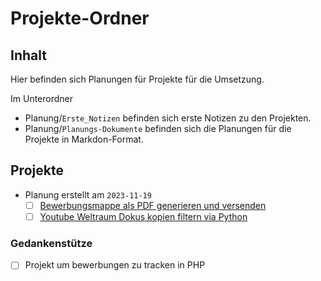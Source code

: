 # Projekte-Ordner

## Inhalt

Hier befinden sich Planungen für Projekte für die Umsetzung.

Im Unterordner

- Planung/`Erste_Notizen` befinden sich erste Notizen zu den Projekten.
- Planung/`Planungs-Dokumente` befinden sich die Planungen für die Projekte in Markdon-Format.

## Projekte

- Planung erstellt am `2023-11-19`
  - [ ] [Bewerbungsmappe als PDF generieren und versenden](Planung/Planungs-Dokumente/2023-11-19-Bewerbungsmappe_als_PDF_generieren_und_versenden.md)
  - [ ] [Youtube Weltraum Dokus kopien filtern via Python](Planung/Planungs-Dokumente/2023-11-19-Youtube_Weltraum_Dokus_kopien_filtern_via_Python.md)

### Gedankenstütze

- [ ] Projekt um bewerbungen zu tracken in PHP
